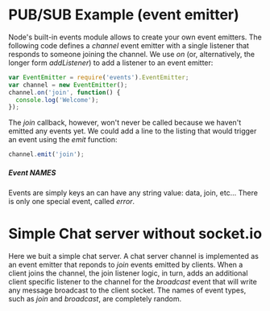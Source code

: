 # PUB/SUB Example (event emitter)
Node's built-in events module allows to create your own event emitters.
The following code defines a *channel* event emitter with a single listener that responds to someone joining the channel. We use *on* (or, alternatively, the longer form *addListener*) to add a listener to an event emitter:
```javascript
var EventEmitter = require('events').EventEmitter;
var channel = new EventEmitter();
channel.on('join', function() {
  console.log('Welcome');
});
```
The *join* callback, however, won't never be called because we haven't emitted any events yet. We could add a line to the listing that would trigger an event using the *emit* function:
```javascript
channel.emit('join');
```
##### Event NAMES
Events are simply keys an can have any string value: data, join, etc... There is only one special event, called *error*.
# Simple Chat server without socket.io
Here we buit a simple chat server. A chat server channel is implemented as an event emitter that reponds to *join* events emitted by clients. When a client joins the channel, the join listener logic, in turn, adds an additional client specific listener to the channel for the *broadcast* event that will write any message broadcast to the client socket. The names of event types, such as *join* and *broadcast*, are completely random.
